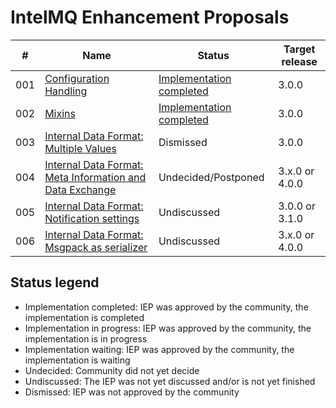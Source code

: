 # IntelMQ Enhancement Proposals
|#|Name|Status|Target release|
|---|---|---|---|
|001|[Configuration Handling](001/)|[Implementation completed](https://github.com/certtools/intelmq/projects/9)|3.0.0|
|002|[Mixins](002/)|[Implementation completed](https://github.com/certtools/intelmq/projects/10)|3.0.0|
|003|[Internal Data Format: Multiple Values](003/)|Dismissed|3.0.0|
|004|[Internal Data Format: Meta Information and Data Exchange](004/)|Undecided/Postponed|3.x.0 or 4.0.0|
|005|[Internal Data Format: Notification settings](005/)|Undiscussed|3.0.0 or 3.1.0|
|006|[Internal Data Format: Msgpack as serializer](006/)|Undiscussed|3.x.0 or 4.0.0|

## Status legend
* Implementation completed: IEP was approved by the community, the implementation is completed
* Implementation in progress: IEP was approved by the community, the implementation is in progress
* Implementation waiting: IEP was approved by the community, the implementation is waiting
* Undecided: Community did not yet decide
* Undiscussed: The IEP was not yet discussed and/or is not yet finished
* Dismissed: IEP was not approved by the community

